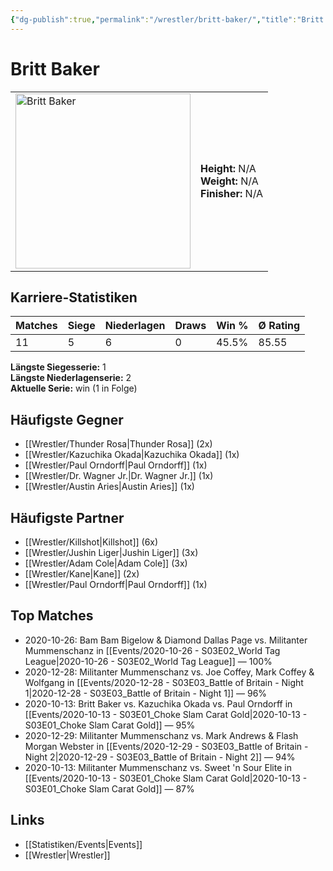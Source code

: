 ```yaml
---
{"dg-publish":true,"permalink":"/wrestler/britt-baker/","title":"Britt Baker","tags":["wrestler"],"noteIcon":""}
---
```



# Britt Baker

<table>
        <tr>
        <td><img src="https://github.com/CptSpaulding1980/choke-slam-wrestling/releases/download/images/Britt_Baker.png" width="280" alt="Britt Baker"></td>
        <td>
        <b>Height:</b> N/A<br>
        <b>Weight:</b> N/A<br>
        <b>Finisher:</b> N/A<br>
        </td>
        </tr>
        </table>
        
## Karriere-Statistiken

| Matches | Siege | Niederlagen | Draws | Win % | Ø Rating |
|---------|-------|-------------|-------|-------|-----------|
| 11 | 5 | 6 | 0 | 45.5% | 85.55 |

**Längste Siegesserie:** 1<br>**Längste Niederlagenserie:** 2<br>**Aktuelle Serie:** win (1 in Folge)


## Häufigste Gegner
- [[Wrestler/Thunder Rosa\|Thunder Rosa]] (2x)
- [[Wrestler/Kazuchika Okada\|Kazuchika Okada]] (1x)
- [[Wrestler/Paul Orndorff\|Paul Orndorff]] (1x)
- [[Wrestler/Dr. Wagner Jr.\|Dr. Wagner Jr.]] (1x)
- [[Wrestler/Austin Aries\|Austin Aries]] (1x)

## Häufigste Partner
- [[Wrestler/Killshot\|Killshot]] (6x)
- [[Wrestler/Jushin Liger\|Jushin Liger]] (3x)
- [[Wrestler/Adam Cole\|Adam Cole]] (3x)
- [[Wrestler/Kane\|Kane]] (2x)
- [[Wrestler/Paul Orndorff\|Paul Orndorff]] (1x)

## Top Matches
- 2020-10-26: Bam Bam Bigelow & Diamond Dallas Page vs. Militanter Mummenschanz in [[Events/2020-10-26 - S03E02_World Tag League\|2020-10-26 - S03E02_World Tag League]] — 100%
- 2020-12-28: Militanter Mummenschanz vs. Joe Coffey, Mark Coffey & Wolfgang in [[Events/2020-12-28 - S03E03_Battle of Britain - Night 1\|2020-12-28 - S03E03_Battle of Britain - Night 1]] — 96%
- 2020-10-13: Britt Baker vs. Kazuchika Okada vs. Paul Orndorff in [[Events/2020-10-13 - S03E01_Choke Slam Carat Gold\|2020-10-13 - S03E01_Choke Slam Carat Gold]] — 95%
- 2020-12-29: Militanter Mummenschanz vs. Mark Andrews & Flash Morgan Webster in [[Events/2020-12-29 - S03E03_Battle of Britain - Night 2\|2020-12-29 - S03E03_Battle of Britain - Night 2]] — 94%
- 2020-10-13: Militanter Mummenschanz vs. Sweet 'n Sour Elite in [[Events/2020-10-13 - S03E01_Choke Slam Carat Gold\|2020-10-13 - S03E01_Choke Slam Carat Gold]] — 87%

## Links
- [[Statistiken/Events\|Events]]
- [[Wrestler\|Wrestler]]
